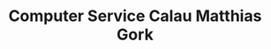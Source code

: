---
title: "Computer Service Calau Matthias Gork"
url: /calau/computer-service-calau-matthias-gork/
shop: Computer
---